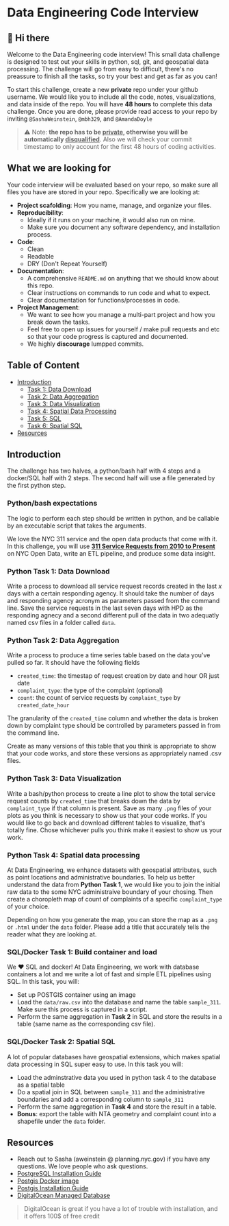 # Data Engineering Code Interview

## 👋 Hi there

Welcome to the Data Engineering code interview! This small data challenge is designed to test out your skills in python, sql, git, and geospatial data processing. The challenge will go from easy to difficult, there's no preassure to finish all the tasks, so try your best and get as far as you can!

To start this challenge, create a new **private** repo under your github username. We would like you to include all the code, notes, visualizations, and data inside of the repo. You will have **48 hours** to complete this data challenge. Once you are done, please provide read access to your repo by inviting `@SashaWeinstein`, `@mbh329`, and `@AmandaDoyle`

> ⚠️ Note: **the repo has to be <ins>private</ins>, otherwise you will be automatically <ins>disqualified</ins>**. Also we will check your commit timestamp to only account for the first 48 hours of coding activities.

## What we are looking for

Your code interview will be evaluated based on your repo, so make sure all files you have are stored in your repo. Specifically we are looking at:

- **Project scafolding**: How you name, manage, and organize your files.
- **Reproducibility**:
  - Ideally if it runs on your machine, it would also run on mine.
  - Make sure you document any software dependency, and installation process.
- **Code**:
  - Clean
  - Readable
  - DRY (Don't Repeat Yourself)
- **Documentation**:
  - A comprehensive `README.md` on anything that we should know about this repo.
  - Clear instructions on commands to run code and what to expect.
  - Clear documentation for functions/processes in code.
- **Project Management**:
  - We want to see how you manage a multi-part project and how you break down the tasks.
  - Feel free to open up issues for yourself / make pull requests and etc so that your code progress is captured and documented.
  - We highly **discourage** lumpped commits.

## Table of Content

- [Introduction](#introduction)
  - [Task 1: Data Download](#task-1-data-download)
  - [Task 2: Data Aggregation](#task-2-data-aggregation)
  - [Task 3: Data Visualization](#task-3-data-visualization)
  - [Task 4: Spatial Data Processing](#task-4-spatial-data-processing)
  - [Task 5: SQL](#task-5-sql)
  - [Task 6: Spatial SQL](#task-6-spatial-sql)
- [Resources](#resources)

## Introduction

The challenge has two halves, a python/bash half with 4 steps and a docker/SQL half with 2 steps. The second half will use a file generated by the first python step. 

### Python/bash expectations
The logic to perform each step should be written in python, and be callable by an executable script that takes the arguments.  

We love the NYC 311 service and the open data products that come with it. In this challenge, you will use **[311 Service Requests from 2010 to Present](https://data.cityofnewyork.us/Social-Services/311-Service-Requests-from-2010-to-Present/erm2-nwe9)** on NYC Open Data, write an ETL pipeline, and produce some data insight.


### Python Task 1: Data Download

Write a process to download all service request records created in the last *x* days with a certain responding agency. It should take the number of days and responding agency acronym as parameters passed from the command line. Save the service requests in the last seven days with HPD as the responding agnecy and a second different pull of the data in two adequatly named csv files in a folder called `data`.

### Python Task 2: Data Aggregation

Write a process to produce a time series table based on the data you've pulled so far. It should have the following fields

- `created_time`: the timestap of request creation by date and hour OR just date
- `complaint_type`: the type of the complaint (optional)
- `count`: the count of service requests by `complaint_type` by `created_date_hour`

The granularity of the `created_time` column and whether the data is broken down by complaint type should be controlled by parameters passed in from the command line. 

Create as many versions of this table that you think is appropriate to show that your code works, and store these versions as appropriately named .csv files.

### Python Task 3: Data Visualization

Write a bash/python process to create a line plot to show the total service request counts by `created_time` that breaks down the data by `complaint_type` if that column is present. Save as many `.png` files of your plots as you think is necessary to show us that your code works. 
If you would like to go back and download different tables to visualize, that's totally fine. Chose whichever pulls you think make it easiest to show us your work. 

### Python Task 4: Spatial data processing

At Data Engineering, we enhance datasets with geospatial attributes, such as point locations and administrative boundaries. To help us better understand the data from **Python Task 1**, we would like you to join the initial raw data to the some NYC administraive boundary of your chosing. Then create a choropleth map of count of complaints of a specific `complaint_type` of your choice.

Depending on how you generate the map, you can store the map as a `.png` or `.html` under the `data` folder. Please add a title that accurately tells the reader what they are looking at.


### SQL/Docker Task 1: Build container and load 

We ❤️ SQL and docker! At Data Engineering, we work with database containers a lot and we write a lot of fast and simple ETL pipelines using SQL. In this task, you will:

- Set up POSTGIS container using an image
- Load the `data/raw.csv` into the database and name the table `sample_311`. Make sure this process is captured in a script.
- Perform the same aggregation in **Task 2** in SQL and store the results in a table (same name as the corresponding csv file).

### SQL/Docker Task 2: Spatial SQL

A lot of popular databases have geospatial extensions, which makes spatial data processing in SQL super easy to use. In this task you will:

- Load the adminstrative data you used in python task 4 to the database as a spatial table
- Do a spatial join in SQL between `sample_311` and the administrative boundaries and add a corresponding column to `sample_311`
- Perform the same aggregation in **Task 4** and store the result in a table.
- **Bonus**: export the table with NTA geometry and complaint count into a shapefile under the `data` folder.  


## Resources

- Reach out to Sasha (aweinstein @ planning.nyc.gov) if you have any questions. We love people who ask questions.
- [PostgreSQL Installation Guide](https://www.postgresql.org/download/)
- [Postgis Docker image](https://registry.hub.docker.com/r/postgis/postgis/)
- [Postgis Installation Guide](https://postgis.net/workshops/postgis-intro/installation.html)
- [DigitalOcean Managed Database](https://www.digitalocean.com/products/managed-databases/)

> DigitalOcean is great if you have a lot of trouble with installation, and it offers 100$ of free credit

